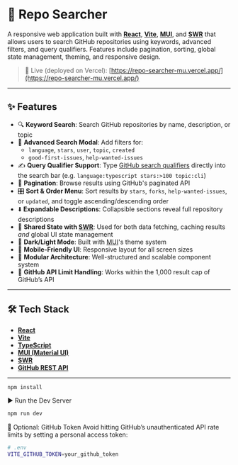 # 🧩 Repo Searcher

A responsive web application built with **[React](https://react.dev/)**, **[Vite](https://vitejs.dev/)**, **[MUI](https://mui.com/)**, and **[SWR](https://swr.vercel.app/)** that allows users to search GitHub repositories using keywords, advanced filters, and query qualifiers. Features include pagination, sorting, global state management, theming, and responsive design.

> 🔗 Live (deployed on Vercel): [https://repo-searcher-mu.vercel.app/](https://repo-searcher-mu.vercel.app/)

---

## ✨ Features

- 🔍 **Keyword Search**: Search GitHub repositories by name, description, or topic
- 🧠 **Advanced Search Modal**: Add filters for:
  - `language`, `stars`, `user`, `topic`, `created`
  - `good-first-issues`, `help-wanted-issues`
- ✍️ **Query Qualifier Support**: Type [GitHub search qualifiers](https://docs.github.com/en/search-github/searching-on-github/searching-for-repositories) directly into the search bar (e.g. `language:typescript stars:>100 topic:cli`)
- 🔢 **Pagination**: Browse results using GitHub's paginated API
- 🎛️ **Sort & Order Menu**: Sort results by `stars`, `forks`, `help-wanted-issues`, or `updated`, and toggle ascending/descending order
- ⬇️ **Expandable Descriptions**: Collapsible sections reveal full repository descriptions
- 🔁 **Shared State with [SWR](https://swr.vercel.app/)**: Used for both data fetching, caching results _and_ global UI state management
- 🎨 **Dark/Light Mode**: Built with [MUI](https://mui.com/)'s theme system
- 📱 **Mobile-Friendly UI**: Responsive layout for all screen sizes
- 🧩 **Modular Architecture**: Well-structured and scalable component system
- 🚫 **GitHub API Limit Handling**: Works within the 1,000 result cap of GitHub’s API

---

## 🛠 Tech Stack

- [**React**](https://react.dev/)
- [**Vite**](https://vitejs.dev/)
- [**TypeScript**](https://www.typescriptlang.org/)
- [**MUI (Material UI)**](https://mui.com/)
- [**SWR**](https://swr.vercel.app/)
- [**GitHub REST API**](https://docs.github.com/en/rest/search/search)

---

```bash
npm install
```

▶️ Run the Dev Server

```bash
npm run dev
```

🔐 Optional: GitHub Token
Avoid hitting GitHub’s unauthenticated API rate limits by setting a personal access token:

```bash
# .env
VITE_GITHUB_TOKEN=your_github_token
```
